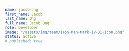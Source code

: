 ```yaml
---
name: jacob-ong
first_name: Jacob
last_name: Ong
full_name: Jacob Ong
role: Developer
image: "/assets/img/team/Iron-Man-Mark-IV-01-icon.png"
status: active
# published: true
---
```

